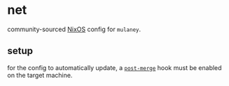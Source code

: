 # net

community-sourced [NixOS](https://nixos.org/) config for `mulaney`.

## setup

for the config to automatically update, a [`post-merge`](https://git-scm.com/docs/githooks) hook must be enabled on the target machine.
